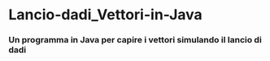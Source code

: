 # Lancio-dadi_Vettori-in-Java
### Un programma in Java per capire i vettori simulando il lancio di dadi
